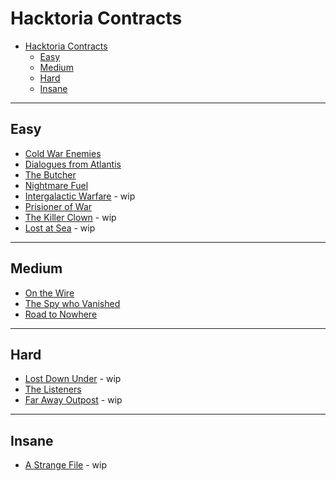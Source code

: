 # Hacktoria Contracts

- [Hacktoria Contracts](#hacktoria-contracts)
  - [Easy](#easy)
  - [Medium](#medium)
  - [Hard](#hard)
  - [Insane](#insane)

---

## Easy

- [Cold War Enemies](easy/cold_war_enemies/README.md)
- [Dialogues from Atlantis](easy/dialogues_from_atlantis/README.md)
- [The Butcher](easy/the_butcher/README.md)
- [Nightmare Fuel](easy/nightmare_fuel/README.md)
- [Intergalactic Warfare](easy/intergalactic_warfare/README.md) - wip
- [Prisioner of War](easy/prisioner_of_war/README.md)
- [The Killer Clown](easy/killer_clown/README.md) - wip
- [Lost at Sea](easy/lost_sea/README.md) - wip

---

## Medium

- [On the Wire](medium/on_the_wire/README.md)
- [The Spy who Vanished](medium/spy_vanished/README.md)
- [Road to Nowhere](medium/road_nowhere/README.md)

---

## Hard

- [Lost Down Under](hard/down_under/README.md) - wip
- [The Listeners](hard/the_listeners/README.md)
- [Far Away Outpost](hard/far_away_outpost/README.md) - wip

---

## Insane

- [A Strange File](insane/strange_file/README.md) - wip
